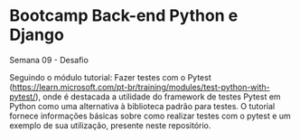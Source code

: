 # Bootcamp Back-end Python e Django

Semana 09 - Desafio

Seguindo o módulo tutorial: Fazer testes com o Pytest (https://learn.microsoft.com/pt-br/training/modules/test-python-with-pytest/), onde é destacada a utilidade do framework de testes Pytest em Python como uma alternativa à biblioteca padrão para testes. O tutorial fornece informações básicas sobre como realizar testes com o pytest e um exemplo de sua utilização, presente neste repositório.
